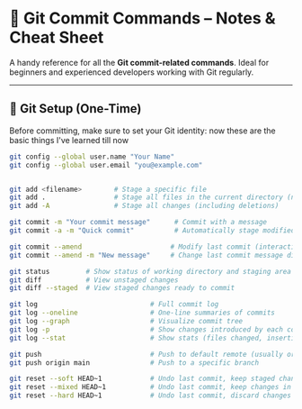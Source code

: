 # 🚀 Git Commit Commands – Notes & Cheat Sheet

A handy reference for all the **Git commit-related commands**. Ideal for beginners and experienced developers working with Git regularly.

---

## 🔧 Git Setup (One-Time)

Before committing, make sure to set your Git identity:
now these are the basic things I've learned till now

```bash
git config --global user.name "Your Name"
git config --global user.email "you@example.com"


git add <filename>        # Stage a specific file
git add .                 # Stage all files in the current directory (new + modified)
git add -A                # Stage all changes (including deletions)

git commit -m "Your commit message"      # Commit with a message
git commit -a -m "Quick commit"          # Automatically stage modified files and commit

git commit --amend                      # Modify last commit (interactive)
git commit --amend -m "New message"     # Change last commit message directly

git status         # Show status of working directory and staging area
git diff           # View unstaged changes
git diff --staged  # View staged changes ready to commit

git log                            # Full commit log
git log --oneline                  # One-line summaries of commits
git log --graph                    # Visualize commit tree
git log -p                         # Show changes introduced by each commit
git log --stat                     # Show stats (files changed, insertions/deletions)

git push                           # Push to default remote (usually origin)
git push origin main               # Push to a specific branch

git reset --soft HEAD~1            # Undo last commit, keep staged changes
git reset --mixed HEAD~1           # Undo last commit, keep changes in working directory
git reset --hard HEAD~1            # Undo last commit, discard changes
